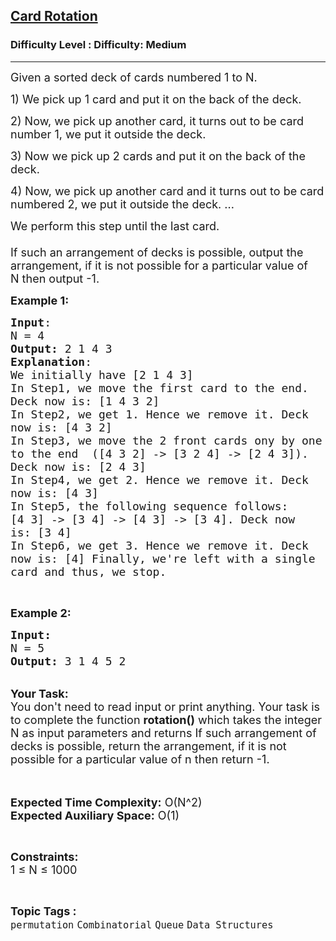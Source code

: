 <h2><a href="https://www.geeksforgeeks.org/problems/card-rotation5834/1?page=1&category=Queue&status=unsolved&sortBy=submissions">Card Rotation</a></h2><h3>Difficulty Level : Difficulty: Medium</h3><hr><div class="problems_problem_content__Xm_eO"><p><span style="font-size:18px">Given a sorted deck of cards numbered 1 to N.</span></p>

<p><span style="font-size:18px">1) We pick up 1 card and put it on the back of the deck.</span></p>

<p><span style="font-size:18px">2) Now, we pick up another card, it turns out to be card number 1, we put it outside the deck.</span></p>

<p><span style="font-size:18px">3) Now we pick up 2 cards and put it on the back of the deck.</span></p>

<p><span style="font-size:18px">4) Now, we pick up another card and it turns out to be card numbered 2, we put it outside the deck. ...</span></p>

<p><span style="font-size:18px">We perform this step until the last card.<br>
<br>
If such an arrangement of decks is possible, output the arrangement, if it is not possible for a particular value of N&nbsp;then output -1.</span></p>

<p><span style="font-size:18px"><strong>Example 1:</strong></span></p>

<pre><span style="font-size:18px"><strong>Input</strong>:
N = 4
<strong>Output:</strong>&nbsp;2 1 4 3
<strong>Explanation</strong>:
We initially have [2&nbsp;1&nbsp;4&nbsp;3]
In Step1, we move&nbsp;the first card to the end. 
Deck now is: [1 4 3 2]
In Step2, we get 1. Hence we remove it. Deck 
now is: [4 3 2]
In Step3, we move the 2 front cards ony by one&nbsp;
to the end  ([4 3 2] -&gt; [3 2 4] -&gt; [2 4 3]).
Deck now is: [2 4&nbsp;3]
In Step4, we get 2. Hence we remove it. Deck 
now is: [4&nbsp;3]
In Step5, the following sequence follows: 
[4 3] -&gt; [3 4] -&gt; [4 3] -&gt; [3 4]. Deck now 
is: [3 4]
In Step6, we get 3. Hence we remove it. Deck 
now is: [4] Finally, we're left with a single 
card and thus, we stop.&nbsp;</span></pre>

<p>&nbsp;</p>

<p><span style="font-size:18px"><strong>Example 2:</strong></span></p>

<pre><span style="font-size:18px"><strong>Input:</strong>
N = 5
<strong>Output: </strong>3 1 4 5 2
</span></pre>

<p><br>
<span style="font-size:18px"><strong>Your Task:&nbsp;&nbsp;</strong><br>
You don't need to read input or print anything. Your task is to complete the function&nbsp;<strong>rotation()</strong>&nbsp;which takes the integer N as input parameters and returns If such arrangement of decks is possible, return the arrangement, if it is not possible for a particular value of n then return -1.</span></p>

<p><br>
<br>
<span style="font-size:18px"><strong>Expected Time Complexity:</strong> O(N^2)<br>
<strong>Expected Auxiliary Space:</strong> O(1)</span></p>

<p>&nbsp;</p>

<p><span style="font-size:18px"><strong>Constraints:</strong><br>
1&nbsp;≤ N&nbsp;≤ 1000</span></p>
</div><br><p><span style=font-size:18px><strong>Topic Tags : </strong><br><code>permutation</code>&nbsp;<code>Combinatorial</code>&nbsp;<code>Queue</code>&nbsp;<code>Data Structures</code>&nbsp;